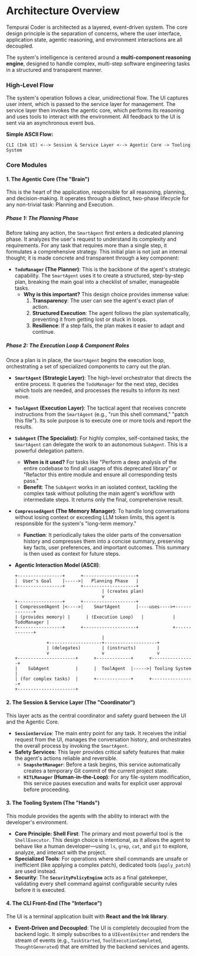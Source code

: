# Architecture Overview

Tempurai Coder is architected as a layered, event-driven system. The core design principle is the separation of concerns, where the user interface, application state, agentic reasoning, and environment interactions are all decoupled.

The system's intelligence is centered around a **multi-component reasoning engine**, designed to handle complex, multi-step software engineering tasks in a structured and transparent manner.

### High-Level Flow

The system's operation follows a clear, unidirectional flow. The UI captures user intent, which is passed to the service layer for management. The service layer then invokes the agentic core, which performs its reasoning and uses tools to interact with the environment. All feedback to the UI is sent via an asynchronous event bus.

**Simple ASCII Flow:**

`CLI (Ink UI) <--> Session & Service Layer <--> Agentic Core -> Tooling System`

### Core Modules

#### 1. The Agentic Core (The "Brain")

This is the heart of the application, responsible for all reasoning, planning, and decision-making. It operates through a distinct, two-phase lifecycle for any non-trivial task: Planning and Execution.

##### **Phase 1: The Planning Phase**

Before taking any action, the `SmartAgent` first enters a dedicated planning phase. It analyzes the user's request to understand its complexity and requirements. For any task that requires more than a single step, it formulates a comprehensive strategy. This initial plan is not just an internal thought; it is made concrete and transparent through a key component:

- **`TodoManager` (The Planner)**: This is the backbone of the agent's strategic capability. The `SmartAgent` uses it to create a structured, step-by-step plan, breaking the main goal into a checklist of smaller, manageable tasks.
  - **Why is this important?** This design choice provides immense value:
    1.  **Transparency**: The user can see the agent's exact plan of action.
    2.  **Structured Execution**: The agent follows the plan systematically, preventing it from getting lost or stuck in loops.
    3.  **Resilience**: If a step fails, the plan makes it easier to adapt and continue.

##### **Phase 2: The Execution Loop & Component Roles**

Once a plan is in place, the `SmartAgent` begins the execution loop, orchestrating a set of specialized components to carry out the plan.

- **`SmartAgent` (Strategic Layer)**: The high-level orchestrator that directs the entire process. It queries the `TodoManager` for the next step, decides which tools are needed, and processes the results to inform its next move.

- **`ToolAgent` (Execution Layer)**: The tactical agent that receives concrete instructions from the `SmartAgent` (e.g., "run this shell command," "patch this file"). Its sole purpose is to execute one or more tools and report the results.

- **`SubAgent` (The Specialist)**: For highly complex, self-contained tasks, the `SmartAgent` can delegate the work to an autonomous `SubAgent`. This is a powerful delegation pattern.
  - **When is it used?** For tasks like "Perform a deep analysis of the entire codebase to find all usages of this deprecated library" or "Refactor this entire module and ensure all corresponding tests pass."
  - **Benefit**: The `SubAgent` works in an isolated context, tackling the complex task without polluting the main agent's workflow with intermediate steps. It returns only the final, comprehensive result.

- **`CompressedAgent` (The Memory Manager)**: To handle long conversations without losing context or exceeding LLM token limits, this agent is responsible for the system's "long-term memory."
  - **Function**: It periodically takes the older parts of the conversation history and compresses them into a concise summary, preserving key facts, user preferences, and important outcomes. This summary is then used as context for future steps.

- **Agentic Interaction Model (ASCII)**:

  ```
  +-----------------+      +--------------------+
  |  User's Goal    |----->|   Planning Phase   |
  +-----------------+      +--------------------+
                                   | (creates plan)
                                   v
  +-----------------+      +--------------------+
  | CompressedAgent |<---->|    SmartAgent      |----uses---->+-------------+
  | (provides memory) |      | (Execution Loop)   |           | TodoManager |
  +-----------------+      +--------------------+             +-------------+
                                   |
              +--------------------+--------------------+
              | (delegates)        | (instructs)        |
              v                    v                    v
  +----------------------+      +-------------+      +----------------+
  |    SubAgent          |      |  ToolAgent  |----->| Tooling System |
  | (for complex tasks)  |      +-------------+      +----------------+
  +----------------------+
  ```

#### 2. The Session & Service Layer (The "Coordinator")

This layer acts as the central coordinator and safety guard between the UI and the Agentic Core.

- **`SessionService`**: The main entry point for any task. It receives the initial request from the UI, manages the conversation history, and orchestrates the overall process by invoking the `SmartAgent`.
- **Safety Services**: This layer provides critical safety features that make the agent's actions reliable and reversible.
  - **`SnapshotManager`**: Before a task begins, this service automatically creates a temporary Git commit of the current project state.
  - **`HITLManager` (Human-in-the-Loop)**: For any file-system modification, this service pauses execution and waits for explicit user approval before proceeding.

#### 3. The Tooling System (The "Hands")

This module provides the agents with the ability to interact with the developer's environment.

- **Core Principle: Shell First**: The primary and most powerful tool is the `ShellExecutor`. This design choice is intentional, as it allows the agent to behave like a human developer—using `ls`, `grep`, `cat`, and `git` to explore, analyze, and interact with the project.
- **Specialized Tools**: For operations where shell commands are unsafe or inefficient (like applying a complex patch), dedicated tools (`apply_patch`) are used instead.
- **Security**: The **`SecurityPolicyEngine`** acts as a final gatekeeper, validating every shell command against configurable security rules before it is executed.

#### 4. The CLI Front-End (The "Interface")

The UI is a terminal application built with **React and the Ink library**.

- **Event-Driven and Decoupled**: The UI is completely decoupled from the backend logic. It simply subscribes to a `UIEventEmitter` and renders the stream of events (e.g., `TaskStarted`, `ToolExecutionCompleted`, `ThoughtGenerated`) that are emitted by the backend services and agents.

